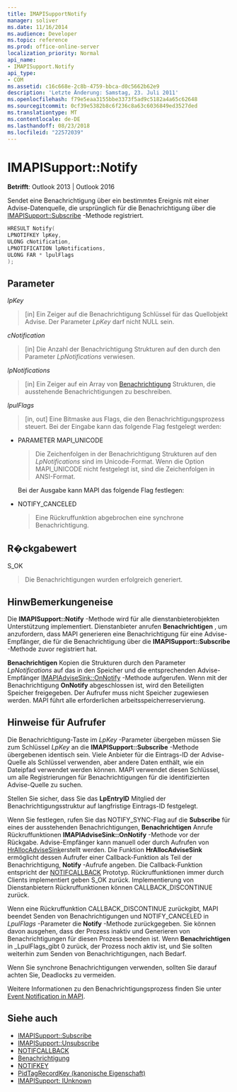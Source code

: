```yaml
---
title: IMAPISupportNotify
manager: soliver
ms.date: 11/16/2014
ms.audience: Developer
ms.topic: reference
ms.prod: office-online-server
localization_priority: Normal
api_name:
- IMAPISupport.Notify
api_type:
- COM
ms.assetid: c16c668e-2c8b-4759-bbca-d0c5662b62e9
description: 'Letzte Änderung: Samstag, 23. Juli 2011'
ms.openlocfilehash: f79e5eaa3155bbe3373f5ad9c5182a4a65c62648
ms.sourcegitcommit: 0cf39e5382b8c6f236c8a63c6036849ed3527ded
ms.translationtype: MT
ms.contentlocale: de-DE
ms.lasthandoff: 08/23/2018
ms.locfileid: "22572039"
---
```

# <a name="imapisupportnotify"></a>IMAPISupport::Notify

**Betrifft**: Outlook 2013 | Outlook 2016 
  
Sendet eine Benachrichtigung über ein bestimmtes Ereignis mit einer Advise-Datenquelle, die ursprünglich für die Benachrichtigung über die [IMAPISupport::Subscribe](imapisupport-subscribe.md) -Methode registriert. 
  
```cpp
HRESULT Notify(
LPNOTIFKEY lpKey,
ULONG cNotification,
LPNOTIFICATION lpNotifications,
ULONG FAR * lpulFlags
);
```

## <a name="parameters"></a>Parameter

_lpKey_
  
> [in] Ein Zeiger auf die Benachrichtigung Schlüssel für das Quellobjekt Advise. Der Parameter _LpKey_ darf nicht NULL sein. 
    
_cNotification_
  
> [in] Die Anzahl der Benachrichtigung Strukturen auf den durch den Parameter _LpNotifications_ verwiesen. 
    
_lpNotifications_
  
> [in] Ein Zeiger auf ein Array von [Benachrichtigung](notification.md) Strukturen, die ausstehende Benachrichtigungen zu beschreiben. 
    
_lpulFlags_
  
> [in, out] Eine Bitmaske aus Flags, die den Benachrichtigungsprozess steuert. Bei der Eingabe kann das folgende Flag festgelegt werden:
    
  - PARAMETER MAPI_UNICODE 
    
    > Die Zeichenfolgen in der Benachrichtigung Strukturen auf den _LpNotifications_ sind im Unicode-Format. Wenn die Option MAPI_UNICODE nicht festgelegt ist, sind die Zeichenfolgen in ANSI-Format. 

    Bei der Ausgabe kann MAPI das folgende Flag festlegen:
        
  - NOTIFY_CANCELED 
    
    > Eine Rückruffunktion abgebrochen eine synchrone Benachrichtigung.
    
## <a name="return-value"></a>R�ckgabewert

S_OK 
  
> Die Benachrichtigungen wurden erfolgreich generiert.
    
## <a name="remarks"></a>HinwBemerkungeneise

Die **IMAPISupport::Notify** -Methode wird für alle dienstanbieterobjekten Unterstützung implementiert. Dienstanbieter anrufen **Benachrichtigen** , um anzufordern, dass MAPI generieren eine Benachrichtigung für eine Advise-Empfänger, die für die Benachrichtigung über die **IMAPISupport::Subscribe** -Methode zuvor registriert hat. 
  
**Benachrichtigen** Kopien die Strukturen durch den Parameter _LpNotifications_ auf das in den Speicher und die entsprechenden Advise-Empfänger [IMAPIAdviseSink::OnNotify](imapiadvisesink-onnotify.md) -Methode aufgerufen. Wenn mit der Benachrichtigung **OnNotify** abgeschlossen ist, wird den Beteiligten Speicher freigegeben. Der Aufrufer muss nicht Speicher zugewiesen werden. MAPI führt alle erforderlichen arbeitsspeicherreservierung. 
  
## <a name="notes-to-callers"></a>Hinweise für Aufrufer

Die Benachrichtigung-Taste im _LpKey_ -Parameter übergeben müssen Sie zum Schlüssel _LpKey_ an die **IMAPISupport::Subscribe** -Methode übergebenen identisch sein. Viele Anbieter für die Eintrags-ID der Advise-Quelle als Schlüssel verwenden, aber andere Daten enthält, wie ein Dateipfad verwendet werden können. MAPI verwendet diesen Schlüssel, um alle Registrierungen für Benachrichtigungen für die identifizierten Advise-Quelle zu suchen. 
  
Stellen Sie sicher, dass Sie das **LpEntryID** Mitglied der Benachrichtigungsstruktur auf langfristige Eintrags-ID festgelegt. 
  
Wenn Sie festlegen, rufen Sie das NOTIFY_SYNC-Flag auf die **Subscribe** für eines der ausstehenden Benachrichtigungen, **Benachrichtigen** Anrufe Rückruffunktionen **IMAPIAdviseSink::OnNotify** -Methode vor der Rückgabe. Advise-Empfänger kann manuell oder durch Aufrufen von [HrAllocAdviseSink](hrallocadvisesink.md)erstellt werden. Die Funktion **HrAllocAdviseSink** ermöglicht dessen Aufrufer einer Callback-Funktion als Teil der Benachrichtigung, **Notify** -Aufrufe angeben. Die Callback-Funktion entspricht der [NOTIFCALLBACK](notifcallback.md) Prototyp. Rückruffunktionen immer durch Clients implementiert geben S_OK zurück. Implementierung von Dienstanbietern Rückruffunktionen können CALLBACK_DISCONTINUE zurück. 
  
Wenn eine Rückruffunktion CALLBACK_DISCONTINUE zurückgibt, MAPI beendet Senden von Benachrichtigungen und NOTIFY_CANCELED in _LpulFlags_ -Parameter die **Notify** -Methode zurückgegeben. Sie können davon ausgehen, dass der Prozess inaktiv und Generieren von Benachrichtigungen für diesen Prozess beenden ist. Wenn **Benachrichtigen** in _LpulFlags_gibt 0 zurück, der Prozess noch aktiv ist, und Sie sollten weiterhin zum Senden von Benachrichtigungen, nach Bedarf.
  
Wenn Sie synchrone Benachrichtigungen verwenden, sollten Sie darauf achten Sie, Deadlocks zu vermeiden.
  
Weitere Informationen zu den Benachrichtigungsprozess finden Sie unter [Event Notification in MAPI](event-notification-in-mapi.md). 
  
## <a name="see-also"></a>Siehe auch

- [IMAPISupport::Subscribe](imapisupport-subscribe.md)  
- [IMAPISupport::Unsubscribe](imapisupport-unsubscribe.md)  
- [NOTIFCALLBACK](notifcallback.md) 
- [Benachrichtigung](notification.md)  
- [NOTIFKEY](notifkey.md)  
- [PidTagRecordKey (kanonische Eigenschaft)](pidtagrecordkey-canonical-property.md)  
- [IMAPISupport: IUnknown](imapisupportiunknown.md)

